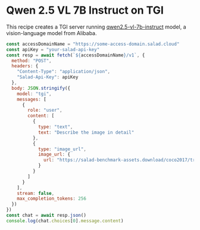 # Qwen 2.5 VL 7B Instruct on TGI

This recipe creates a TGI server running [qwen2.5-vl-7b-instruct](https://huggingface.co/Qwen/Qwen2.5-VL-7B-Instruct) model, a vision-language model from Alibaba.


```js
const accessDomainName = "https://some-access-domain.salad.cloud"
const apiKey = "your-salad-api-key"
const resp = await fetch(`${accessDomainName}/v1`, {
  method: "POST",
  headers: {
    "Content-Type": "application/json",
    "Salad-Api-Key": apiKey
  },
  body: JSON.stringify({
    model: "tgi",
    messages: [
      {
        role: "user",
        content: [
          {
            type: "text",
            text: "Describe the image in detail"
          },
          {
            type: "image_url",
            image_url: {
              url: "https://salad-benchmark-assets.download/coco2017/train2017/000000000094.jpg"
            }
          }
        ]
      }
    ],
    stream: false,
    max_completion_tokens: 256
  })
})
const chat = await resp.json()
console.log(chat.choices[0].message.content)
```
